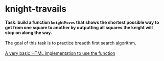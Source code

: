 # knight-travails
<b>Task: build a function `knightMoves` that shows the shortest possible way to get from one square to another by outputting all squares the knight will stop on along the way.</b> <br><br>
The goal of this task is to practice breadth first search algorithm.<br><br>
<a href="https://pafestivo.github.io/knight-travails/">A very basic HTML implementation to use the function</a>
